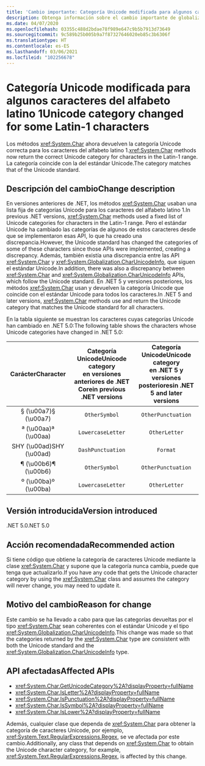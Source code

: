 ```yaml
---
title: 'Cambio importante: Categoría Unicode modificada para algunos caracteres del alfabeto latino 1'
description: Obtenga información sobre el cambio importante de globalización en .NET 5, donde los métodos char ahora devuelven la categoría Unicode correcta para los caracteres en el intervalo Latin-1.
ms.date: 04/07/2020
ms.openlocfilehash: 03355c488d2bdae78f989e647c9b5b7913d73649
ms.sourcegitcommit: 9c589b25b005b9a7f87327646020eb85c3b6306f
ms.translationtype: HT
ms.contentlocale: es-ES
ms.lasthandoff: 03/06/2021
ms.locfileid: "102256678"
---
```

# <a name="unicode-category-changed-for-some-latin-1-characters"></a><span data-ttu-id="d72f7-103">Categoría Unicode modificada para algunos caracteres del alfabeto latino 1</span><span class="sxs-lookup"><span data-stu-id="d72f7-103">Unicode category changed for some Latin-1 characters</span></span>

<span data-ttu-id="d72f7-104">Los métodos <xref:System.Char> ahora devuelven la categoría Unicode correcta para los caracteres del alfabeto latino 1.</span><span class="sxs-lookup"><span data-stu-id="d72f7-104"><xref:System.Char> methods now return the correct Unicode category for characters in the Latin-1 range.</span></span> <span data-ttu-id="d72f7-105">La categoría coincide con la del estándar Unicode.</span><span class="sxs-lookup"><span data-stu-id="d72f7-105">The category matches that of the Unicode standard.</span></span>

## <a name="change-description"></a><span data-ttu-id="d72f7-106">Descripción del cambio</span><span class="sxs-lookup"><span data-stu-id="d72f7-106">Change description</span></span>

<span data-ttu-id="d72f7-107">En versiones anteriores de .NET, los métodos <xref:System.Char> usaban una lista fija de categorías Unicode para los caracteres del alfabeto latino 1.</span><span class="sxs-lookup"><span data-stu-id="d72f7-107">In previous .NET versions, <xref:System.Char> methods used a fixed list of Unicode categories for characters in the Latin-1 range.</span></span> <span data-ttu-id="d72f7-108">Pero el estándar Unicode ha cambiado las categorías de algunos de estos caracteres desde que se implementaron esas API, lo que ha creado una discrepancia.</span><span class="sxs-lookup"><span data-stu-id="d72f7-108">However, the Unicode standard has changed the categories of some of these characters since those APIs were implemented, creating a discrepancy.</span></span> <span data-ttu-id="d72f7-109">Además, también existía una discrepancia entre las API <xref:System.Char> y <xref:System.Globalization.CharUnicodeInfo>, que siguen el estándar Unicode.</span><span class="sxs-lookup"><span data-stu-id="d72f7-109">In addition, there was also a discrepancy between <xref:System.Char> and <xref:System.Globalization.CharUnicodeInfo> APIs, which follow the Unicode standard.</span></span> <span data-ttu-id="d72f7-110">En .NET 5 y versiones posteriores, los métodos <xref:System.Char> usan y devuelven la categoría Unicode que coincide con el estándar Unicode para todos los caracteres.</span><span class="sxs-lookup"><span data-stu-id="d72f7-110">In .NET 5 and later versions, <xref:System.Char> methods use and return the Unicode category that matches the Unicode standard for all characters.</span></span>

<span data-ttu-id="d72f7-111">En la tabla siguiente se muestran los caracteres cuyas categorías Unicode han cambiado en .NET 5.0:</span><span class="sxs-lookup"><span data-stu-id="d72f7-111">The following table shows the characters whose Unicode categories have changed in .NET 5.0:</span></span>

| <span data-ttu-id="d72f7-112">Carácter</span><span class="sxs-lookup"><span data-stu-id="d72f7-112">Character</span></span>    | <span data-ttu-id="d72f7-113">Categoría Unicode</span><span class="sxs-lookup"><span data-stu-id="d72f7-113">Unicode category</span></span><br><span data-ttu-id="d72f7-114">en versiones anteriores de .NET Core</span><span class="sxs-lookup"><span data-stu-id="d72f7-114">in previous .NET versions</span></span> | <span data-ttu-id="d72f7-115">Categoría Unicode</span><span class="sxs-lookup"><span data-stu-id="d72f7-115">Unicode category</span></span><br><span data-ttu-id="d72f7-116">en .NET 5 y versiones posteriores</span><span class="sxs-lookup"><span data-stu-id="d72f7-116">in .NET 5 and later versions</span></span> |
|:------------:|:---------------------------------------------:|:--------------------------------------------------:|
| <span data-ttu-id="d72f7-117">§ (\u00a7)</span><span class="sxs-lookup"><span data-stu-id="d72f7-117">§ (\u00a7)</span></span>   | `OtherSymbol`                                 | `OtherPunctuation`                                 |
| <span data-ttu-id="d72f7-118">ª (\u00aa)</span><span class="sxs-lookup"><span data-stu-id="d72f7-118">ª (\u00aa)</span></span>   | `LowercaseLetter`                             | `OtherLetter`                                      |
| <span data-ttu-id="d72f7-119">SHY (\u00ad)</span><span class="sxs-lookup"><span data-stu-id="d72f7-119">SHY (\u00ad)</span></span> | `DashPunctuation`                             | `Format`                                           |
| <span data-ttu-id="d72f7-120">¶ (\u00b6)</span><span class="sxs-lookup"><span data-stu-id="d72f7-120">¶ (\u00b6)</span></span>   | `OtherSymbol`                                 | `OtherPunctuation`                                 |
| <span data-ttu-id="d72f7-121">º (\u00ba)</span><span class="sxs-lookup"><span data-stu-id="d72f7-121">º (\u00ba)</span></span>   | `LowercaseLetter`                             | `OtherLetter`                                      |

## <a name="version-introduced"></a><span data-ttu-id="d72f7-122">Versión introducida</span><span class="sxs-lookup"><span data-stu-id="d72f7-122">Version introduced</span></span>

<span data-ttu-id="d72f7-123">.NET 5.0</span><span class="sxs-lookup"><span data-stu-id="d72f7-123">.NET 5.0</span></span>

## <a name="recommended-action"></a><span data-ttu-id="d72f7-124">Acción recomendada</span><span class="sxs-lookup"><span data-stu-id="d72f7-124">Recommended action</span></span>

<span data-ttu-id="d72f7-125">Si tiene código que obtiene la categoría de caracteres Unicode mediante la clase <xref:System.Char> y supone que la categoría nunca cambia, puede que tenga que actualizarlo.</span><span class="sxs-lookup"><span data-stu-id="d72f7-125">If you have any code that gets the Unicode character category by using the <xref:System.Char> class and assumes the category will never change, you may need to update it.</span></span>

## <a name="reason-for-change"></a><span data-ttu-id="d72f7-126">Motivo del cambio</span><span class="sxs-lookup"><span data-stu-id="d72f7-126">Reason for change</span></span>

<span data-ttu-id="d72f7-127">Este cambio se ha llevado a cabo para que las categorías devueltas por el tipo <xref:System.Char> sean coherentes con el estándar Unicode y el tipo <xref:System.Globalization.CharUnicodeInfo>.</span><span class="sxs-lookup"><span data-stu-id="d72f7-127">This change was made so that the categories returned by the <xref:System.Char> type are consistent with both the Unicode standard and the <xref:System.Globalization.CharUnicodeInfo> type.</span></span>

## <a name="affected-apis"></a><span data-ttu-id="d72f7-128">API afectadas</span><span class="sxs-lookup"><span data-stu-id="d72f7-128">Affected APIs</span></span>

- <xref:System.Char.GetUnicodeCategory%2A?displayProperty=fullName>
- <xref:System.Char.IsLetter%2A?displayProperty=fullName>
- <xref:System.Char.IsPunctuation%2A?displayProperty=fullName>
- <xref:System.Char.IsSymbol%2A?displayProperty=fullName>
- <xref:System.Char.IsLower%2A?displayProperty=fullName>

<span data-ttu-id="d72f7-129">Además, cualquier clase que dependa de <xref:System.Char> para obtener la categoría de caracteres Unicode, por ejemplo, <xref:System.Text.RegularExpressions.Regex>, se ve afectada por este cambio.</span><span class="sxs-lookup"><span data-stu-id="d72f7-129">Additionally, any class that depends on <xref:System.Char> to obtain the Unicode character category, for example, <xref:System.Text.RegularExpressions.Regex>, is affected by this change.</span></span>

<!--

### Affected APIs

- `Overload:System.Char.GetUnicodeCategory`
- `Overload:System.Char.IsLetter`
- `Overload:System.Char.IsPunctuation`
- `Overload:System.Char.IsSymbol`
- `Overload:System.Char.IsLower`

### Category

- Core .NET libraries
- Globalization
-
-->
